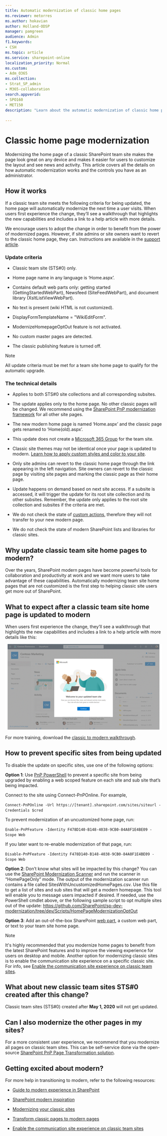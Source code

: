 ```yaml
---
title: Automatic modernization of classic home pages
ms.reviewer: metorres
ms.author: hokavian
author: Holland-ODSP
manager: pamgreen
audience: Admin
f1.keywords:
- CSH
ms.topic: article
ms.service: sharepoint-online
localization_priority: Normal
ms.custom: 
- Adm_O365
ms.collection:  
- Strat_SP_admin
- M365-collaboration
search.appverid:
- SPO160
- MET150
description: "Learn about the automatic modernization of classic home pages, and how to disable this if you want."

---
```

# Classic home page modernization

Modernizing the home page of a classic SharePoint team site makes the page look great on any device and makes it easier for users to customize the layout and see news and activity. This article covers all the details on how automatic modernization works and the controls you have as an administrator. 

## How it works 

If a classic team site meets the following criteria for being updated, the home page will automatically modernize the next time a user visits. When users first experience the change, they’ll see a walkthrough that highlights the new capabilities and includes a link to a help article with more details. 

We encourage users to adopt the change in order to benefit from the power of modernized pages. However, if site admins or site owners want to revert to the classic home page, they can. Instructions are available in the [support article](https://support.office.com/article/77cbbd3c-2a23-4a76-bfd7-c5bf95afe1c6). 

### Update criteria 

- Classic team site (STS#0) only.

- Home page name in any language is ‘Home.aspx’.

- Contains default web parts only: getting started (GettingStartedWebPart), Newsfeed (SiteFeedWebPart), and document library (XsltListViewWebPart). 

- No text is present (wiki HTML is not customized).

- DisplayFormTemplateName = "WikiEditForm".

- ModernizeHomepageOptOut feature is not activated.

- No custom master pages are detected.

- The classic publishing feature is turned off.

>[!NOTE]
>All update criteria must be met for a team site home page to qualify for the automatic upgrade.

### The technical details 

- Applies to both STS#0 site collections and all corresponding subsites.

- The update applies only to the home page. No other classic pages will be changed. We recommend using the [SharePoint PnP modernization framework](/sharepoint/dev/transform/modernize-userinterface-site-pages) for all other site pages. 

- The new modern home page is named ‘Home.aspx’ and the classic page gets renamed to ‘Home(old).aspx’.

- This update does not create a [Microsoft 365 Group](https://docs.microsoft.com/sharepoint/dev/transform/modernize-connect-to-office365-group) for the team site.

- Classic site themes may not be identical once your page is updated to modern. [Learn how to apply custom styles and color to your site](/sharepoint/dev/declarative-customization/site-theming/sharepoint-site-theming-overview).

- Only site admins can revert to the classic home page through the link appearing in the left navigation. Site owners can revert to the classic page by visiting site pages and marking the classic page as their home page. 

- Update happens on demand based on next site access. If a subsite is accessed, it will trigger the update for its root site collection and its other subsites. Remember, the update only applies to the root site collection and subsites if the criteria are met. 

- We do not check the state of [custom actions](/sharepoint/dev/sp-add-ins/create-custom-actions-to-deploy-with-sharepoint-add-ins), therefore they will not transfer to your new modern page.

- We do not check the state of modern SharePoint lists and libraries for classic sites.


## Why update classic team site home pages to modern? 

Over the years, SharePoint modern pages have become powerful tools for collaboration and productivity at work and we want more users to take advantage of these capabilities. Automatically modernizing team site home pages that are not customized is the first step to helping classic site users get more out of SharePoint. 

## What to expect after a classic team site home page is updated to modern

When users first experience the change, they’ll see a walkthrough that highlights the new capabilities and includes a link to a help article with more details like this:

![Classic-to-modern upgrade experience](media/classictomodernnewGIF.gif)

For more training, download the [classic to modern walkthrough](https://github.com/MicrosoftDocs/OfficeDocs-SharePoint/raw/live/SharePoint/SharePointOnline/media/modernize-classic-home-page-walkthrough.pdf).


## How to prevent specific sites from being updated 

To disable the update on specific sites, use one of the following options: 

**Option 1**: Use [PnP PowerShell](/powershell/sharepoint/sharepoint-pnp/sharepoint-pnp-cmdlets?view=sharepoint-ps) to prevent a specific site from being upgraded by enabling a web scoped feature on each site and sub site that’s being impacted.

Connect to the site using Connect-PnPOnline. For example,

`Connect-PnPOnline -Url https://[tenant].sharepoint.com/sites/siteurl -Credentials $cred`

To prevent modernization of an uncustomized home page, run:

`Enable-PnPFeature -Identity F478D140-B148-4038-9CB0-84A8F1E4BE09 -Scope Web`

If you later want to re-enable modernization of that page, run:

`Disable-PnPFeature -Identity F478D140-B148-4038-9CB0-84A8F1E4BE09 -Scope Web`

**Option 2**: Don’t know what sites will be impacted by this change? You can use the [SharePoint Modernization Scanner](/sharepoint/dev/transform/modernize-scanner) and run the scanner in “HomePageOnly” mode. The output of the modernization scanner run contains a file called SitesWithUncustomizedHomePages.csv. Use this file to get a list of sites and sub sites that will get a modern homepage. This tool will enable you to message users impacted if desired. If needed, use the PowerShell cmdlet above, or the following sample script to opt multiple sites out of the update: https://github.com/SharePoint/sp-dev-modernization/tree/dev/Scripts/HomePageModernizationOptOut  
 

**Option 3**:
Add an out-of-the-box SharePoint [web part](https://support.office.com/article/3fdae6c3-8fc1-49ab-8708-8c104b882e64), a custom web part, or text to your team site home page.


>[!NOTE]
>It's highly recommended that you modernize home pages to benefit from the latest SharePoint features and to improve the viewing experience for users on desktop and mobile. Another option for modernizing classic sites is to enable the communication site experience on a specific classic site. For info, see [Enable the communication site experience on classic team sites](modernize-classic-team-site.md).


## What about new classic team sites STS#0 created after this change? 

Classic team sites (STS#0) created after **May 1, 2020** will not get updated.  

 
## Can I also modernize the other pages in my sites? 

For a more consistent user experience, we recommend that you modernize all pages on classic team sites. This can be self-service done via the open-source [SharePoint PnP Page Transformation solution](/sharepoint/dev/transform/modernize-userinterface-site-pages). 


## Getting excited about modern? 

For more help in transitioning to modern, refer to the following resources: 

- [Guide to modern experience in SharePoint](guide-to-sharepoint-modern-experience.md)

- [SharePoint modern inspiration](https://lookbook.microsoft.com/)  

- [Modernizing your classic sites](/sharepoint/dev/transform/modernize-classic-sites)  

- [Transform classic pages to modern pages](/sharepoint/dev/transform/modernize-userinterface-site-pages) 

- [Enable the communication site experience on classic team sites](modernize-classic-team-site.md)
